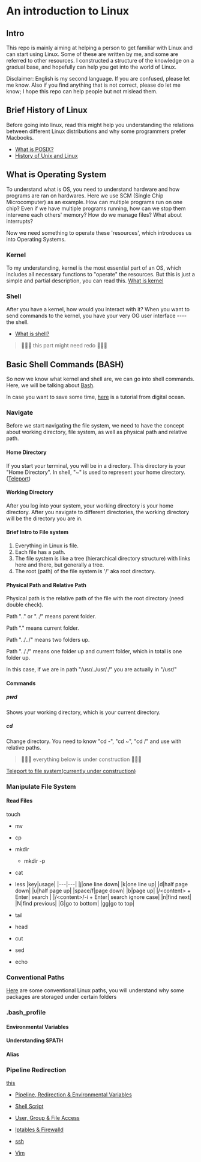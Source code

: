 # An introduction to Linux
## Intro
This repo is mainly aiming at helping a person to get familiar with Linux and can start using Linux.
Some of these are written by me, and some are referred to other resources.
I constructed a structure of the knowledge on a gradual base, and hopefully can help you get into the world of Linux.

Disclaimer: English is my second language. If you are confused, please let me know. Also if you find anything that is not correct, please do let me know; I hope this repo can help people but not mislead them.


## Brief History of Linux
Before going into linux, read this might help you understanding the relations between different Linux distributions and why some programmers prefer Macbooks. 

* [What is POSIX?](https://stackoverflow.com/questions/1780599/what-is-the-meaning-of-posix)
* [History of Unix and Linux](https://www.oreilly.com/library/view/running-linux-third/156592469X/ch01s02.html)


## What is Operating System
To understand what is OS, you need to understand hardware and how programs are ran on hardwares.
Here we use SCM (Single Chip Microcomputer) as an example.
How can multiple programs run on one chip?
Even if we have multiple programs running, how can we stop them intervene each others' memory?
How do we manage files?
What about interrupts?

Now we need something to operate these 'resources', which introduces us into Operating Systems.

### Kernel
To my understanding, kernel is the most essential part of an OS, which includes all necessary functions to "operate" the resources. But this is just a simple and partial description, you can read this.
[What is kernel](https://stackoverflow.com/questions/2013937/what-is-an-os-kernel-how-does-it-differ-from-an-operating-system)


### Shell
After you have a kernel, how would you interact with it? When you want to send commands to the kernel, you have your very OG user interface ---- the shell.
* [What is shell?](http://linuxcommand.org/lc3_lts0010.php)
> 🚧🚧🚧 this part might need redo 🚧🚧🚧


## Basic Shell Commands (BASH)
So now we know what kernel and shell are, we can go into shell commands.
Here, we will be talking about [Bash](https://www.gnu.org/software/bash/manual/html_node/What-is-Bash_003f.html).

In case you want to save some time, [here](https://www.digitalocean.com/community/tutorials/basic-linux-navigation-and-file-management) is a tutorial from digital ocean.

### Navigate
Before we start navigating the file system, we need to have the concept about working directory, file system, as well as physical path and relative path.

#### Home Directory
If you start your terminal, you will be in a directory. This directory is your "Home Directory". 
In shell, "~" is used to represent your home directory. 
([Teleport](http://www.linfo.org/home_directory.html))

#### Working Directory
After you log into your system, your working directory is your home directory. 
After you navigate to different directories, 
the working directory will be the directory you are in.

#### Brief Intro to File system
1. Everything in Linux is file.
2. Each file has a path.
3. The file system is like a tree (hierarchical directory structure) with links here and there, but generally a tree.
4. The root (path) of the file system is '/' aka root directory.

#### Physical Path and Relative Path
Physical path is the relative path of the file with the root directory (need double check).

Path ".." or "../" means parent folder.

Path "." means current folder.

Path "../../" means two folders up.

Path ".././" means one folder up and current folder, which in total is one folder up.

In this case, if we are in path "/usr/../usr/./" you are actually in "/usr/"

#### Commands
##### pwd
Shows your working directory, which is your current directory.
##### cd
Change directory.
You need to know "cd -", "cd ~", "cd /" and use with relative paths.


> 🚧🚧🚧 everything below is under construction 🚧🚧🚧

[Teleport to file system(currently under construction)]()


### Manipulate File System

#### Read Files

 touch
* mv
* cp
* mkdir
  * mkdir -p 
* cat
* less
    |key|usage|
    |---|---|
    |j|one line down|
    |k|one line up|
    |d|half page down|
    |u|half page up|
    |space/f|page down|
    |b|page up|
    |/\<content\> + Enter| search |
    |/\<content\>/-i + Enter| search ignore case|
    |n|find next|
    |N|find previous|
    |G|go to bottom|
    |gg|go to top|

* tail
* head
* cut
* sed
* echo

### Conventional Paths
[Here](https://en.wikipedia.org/wiki/Filesystem_Hierarchy_Standard) are some conventional Linux paths, you will understand why some packages are storaged under certain folders
### .bash_profile
#### Environmental Variables
#### Understanding $PATH
#### Alias
### Pipeline Redirection

[this](./content/basic_linux_commands.md)
* [Pipeline, Redirection & Environmental Variables](./content/pipeline_redirection_and_environmental_variables.md)
* [Shell Script](./content/shell_script.md)
* [User, 
Group & File Access](./content/user_group_and_file_access.md)
* [Iptables & Firewalld](./content/iptables_firewalld.md)
* [ssh](./content/ssh.md)


* [Vim](./content/vim.md)